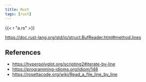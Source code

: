 ```yaml
---
title: Rust
tags: [rust]
---
```


{{< r "a.rs" >}}

<https://doc.rust-lang.org/std/io/struct.BufReader.html#method.lines>

## References

- <https://hyperpolyglot.org/scripting2#iterate-by-line>
- <https://programming-idioms.org/idiom/148>
- <https://rosettacode.org/wiki/Read_a_file_line_by_line>
